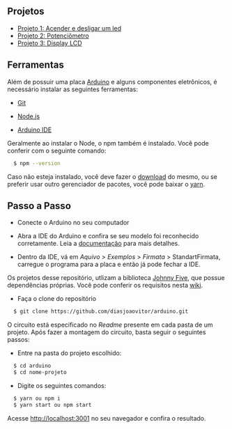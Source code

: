 ## Projetos

* [Projeto 1: Acender e desligar um led](https://github.com/diasjoaovitor/arduino/tree/main/ex01-led) 
* [Projeto 2: Potenciômetro](https://github.com/diasjoaovitor/arduino/tree/main/ex02-potenciometro) 
* [Projeto 3: Display LCD](https://github.com/diasjoaovitor/arduino/tree/main/ex03-display) 

## Ferramentas

Além de possuir uma placa [Arduino](https://www.arduino.cc/en/Main/Software_) e alguns componentes eletrônicos, é necessário instalar as seguintes ferramentas:

* [Git](https://git-scm.com/)

* [Node.js](https://nodejs.org/en/)

* [Arduino IDE](https://www.arduino.cc/en/Main/Software_)

Geralmente ao instalar o Node, o npm também é instalado. Você pode conferir com o seguinte comando:

```bash
  $ npm --version
```

Caso não esteja instalado, você deve fazer o [download](https://www.npmjs.com/) do mesmo, ou se preferir usar outro gerenciador de pacotes, você pode baixar o [yarn](https://yarnpkg.com/).

## Passo a Passo

* Conecte o Arduino no seu computador

* Abra a IDE do Arduino e confira se seu modelo foi reconhecido corretamente. Leia a [documentação](https://www.arduino.cc/en/Guide) para mais detalhes.

* Dentro da IDE, vá em _Aquivo_ > _Exemplos_ > _Firmata_ > StandartFirmata, carregue o programa para a placa e então já pode fechar a IDE.

Os projetos desse repositório, utlizam a biblioteca [Johnny Five](http://johnny-five.io/), que possue dependências próprias. Você pode conferir os requisitos nesta [wiki](https://github.com/rwaldron/johnny-five/wiki/Getting-Started).

* Faça o clone do repositório

```bash
  $ git clone https://github.com/diasjoaovitor/arduino.git
```

 O circuito está especificado no _Readme_ presente em cada pasta de um projeto. Após fazer a montagem do circuito, basta seguir o seguintes passos:
 
* Entre na pasta do projeto escolhido:

```bash
  $ cd arduino
  $ cd nome-projeto 
```
  
* Digite os seguintes comandos:
  
```bash
  $ yarn ou npm i
  $ yarn start ou npm start
```
  
Acesse [http://localhost:3001](http://localhost:3001) no seu navegador e confira o resultado.
   